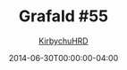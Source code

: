 ---
title: "Grafald #55"
type: "image"
date: 2014-06-30T00:00:00-04:00
draft: false
categories:
- comics
- collaborations
tags:
- grafald
image_path: "/projects/grafald/comics/img/2014/55.png"
alt_text: ""
is_subpage: true
author: "[KirbychuHRD](https://cohost.org/KirbychuHRD)"
---